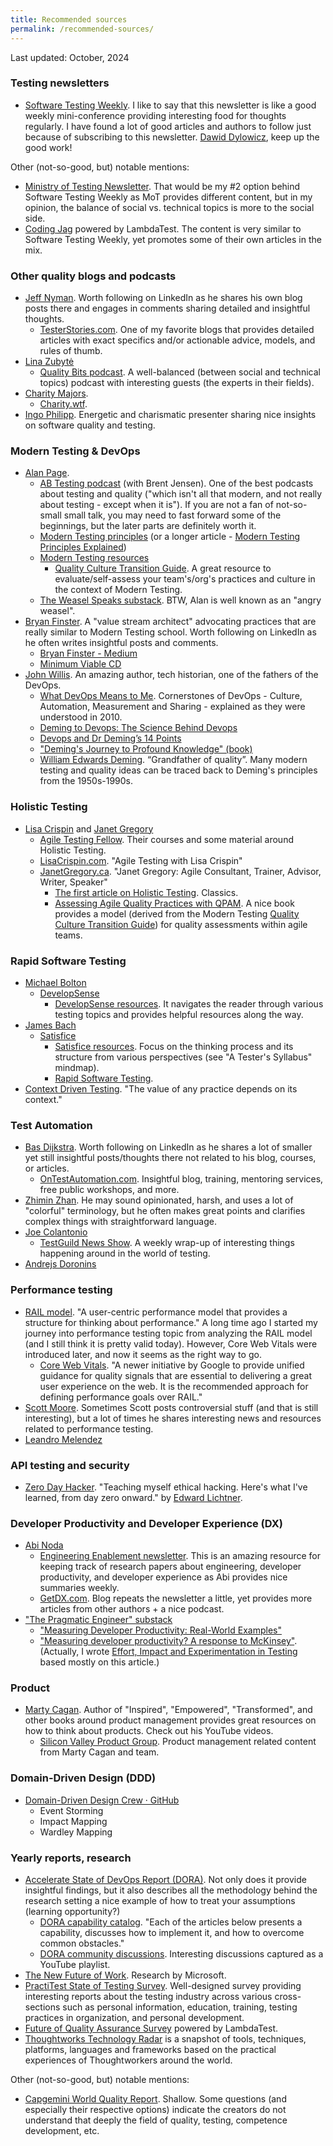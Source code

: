 ```yaml
---
title: Recommended sources
permalink: /recommended-sources/
---
```


Last updated: October, 2024

### Testing newsletters

- [Software Testing Weekly](https://softwaretestingweekly.com/). I like to say that this newsletter is like a good weekly mini-conference providing interesting food for thoughts regularly. I have found a lot of good articles and authors to follow just because of subscribing to this newsletter. [Dawid Dylowicz](https://www.linkedin.com/in/dawid-dylowicz/), keep up the good work!

Other (not-so-good, but) notable mentions:

- [Ministry of Testing Newsletter](https://www.ministryoftesting.com/newsletter). That would be my #2 option behind Software Testing Weekly as MoT provides different content, but in my opinion, the balance of social vs. technical topics is more to the social side.
- [Coding Jag](https://www.lambdatest.com/newsletter/) powered by LambdaTest. The content is very similar to Software Testing Weekly, yet promotes some of their own articles in the mix.

### Other quality blogs and podcasts

- [Jeff Nyman](https://www.linkedin.com/in/jeffnyman/). Worth following on LinkedIn as he shares his own blog posts there and engages in comments sharing detailed and insightful thoughts.
    - [TesterStories.com](https://testerstories.com/). One of my favorite blogs that provides detailed articles with exact specifics and/or actionable advice, models, and rules of thumb.
- [Lina Zubytė](https://www.linkedin.com/in/linazubyte/)
    - [Quality Bits podcast](https://qualitybits.tech/podcast/). A well-balanced (between social and technical topics) podcast with interesting guests (the experts in their fields).
- [Charity Majors](https://www.linkedin.com/in/charity-majors/).
    - [Charity.wtf](https://charity.wtf/).
- [Ingo Philipp](https://www.youtube.com/@ingo.philipp). Energetic and charismatic presenter sharing nice insights on software quality and testing.

### Modern Testing & DevOps

- [Alan Page](https://www.linkedin.com/in/a-l-a-n/).
    - [AB Testing podcast](https://podcasters.spotify.com/pod/show/abtesting) (with Brent Jensen). One of the best podcasts about testing and quality ("which isn't all that modern, and not really about testing - except when it is"). If you are not a fan of not-so-small small talk, you may need to fast forward some of the beginnings, but the later parts are definitely worth it.
    - [Modern Testing principles](https://www.moderntesting.org/) (or a longer article - [Modern Testing Principles Explained](https://testastic.wordpress.com/2019/05/27/modern-testing-principles-explained/))
    - [Modern Testing resources](https://github.com/moderntesting/resources)
        - [Quality Culture Transition Guide](https://docs.google.com/spreadsheets/d/1kan20hYsdbvk7HW4si-X6Ve1fLtCeTI2H_PjiniKsxY/edit#gid=1897633328). A great resource to evaluate/self-assess your team's/org's practices and culture in the context of Modern Testing.
    - [The Weasel Speaks substack](https://angryweasel.substack.com/). BTW, Alan is well known as an "angry weasel".
- [Bryan Finster](https://www.linkedin.com/in/bryan-finster/). A "value stream architect" advocating practices that are really similar to Modern Testing school. Worth following on LinkedIn as he often writes insightful posts and comments.
    - [Bryan Finster - Medium](https://bdfinst.medium.com/)
    - [Minimum Viable CD](https://minimumcd.org/minimumcd/)
- [John Willis](https://www.linkedin.com/in/johnwillisatlanta/). An amazing author, tech historian, one of the fathers of the DevOps.
    - [What DevOps Means to Me](https://www.chef.io/blog/what-devops-means-to-me). Cornerstones of DevOps - Culture, Automation, Measurement and Sharing - explained as they were understood in 2010.
    - [Deming to Devops: The Science Behind Devops](https://www.youtube.com/watch?v=QcRWQIL5qus&ab_channel=O%27Reilly)
    - [Devops and Dr Deming’s 14 Points](https://www.youtube.com/watch?v=7g3uqSzWVZs&ab_channel=O%27Reilly)
    - ["Deming's Journey to Profound Knowledge" (book)](https://www.goodreads.com/book/show/122800609-deming-s-journey-to-profound-knowledge)
    - [William Edwards Deming](https://en.wikipedia.org/wiki/W._Edwards_Deming). “Grandfather of quality”. Many modern testing and quality ideas can be traced back to Deming's principles from the 1950s-1990s.

### Holistic Testing

- [Lisa Crispin](https://www.linkedin.com/in/lisacrispin/) and [Janet Gregory](https://www.linkedin.com/in/janetgregory/)
    - [Agile Testing Fellow](https://agiletestingfellow.com/). Their courses and some material around Holistic Testing.
    - [LisaCrispin.com](https://lisacrispin.com/). "Agile Testing with Lisa Crispin"
    - [JanetGregory.ca](https://janetgregory.ca/). "Janet Gregory: Agile Consultant, Trainer, Advisor, Writer, Speaker"
        - [The first article on Holistic Testing](https://janetgregory.ca/testing-from-a-holistic-point-of-view/). Classics.
        - [Assessing Agile Quality Practices with QPAM](https://leanpub.com/qualityassessmentpracticesmodelqpam). A nice book provides a model (derived from the Modern Testing [Quality Culture Transition Guide](https://docs.google.com/spreadsheets/d/1kan20hYsdbvk7HW4si-X6Ve1fLtCeTI2H_PjiniKsxY/edit#gid=1897633328)) for quality assessments within agile teams.

### Rapid Software Testing

- [Michael Bolton](https://www.linkedin.com/in/michael-bolton-08847/)
    - [DevelopSense](https://developsense.com/)
        - [DevelopSense resources](https://developsense.com/resources). It navigates the reader through various testing topics and provides helpful resources along the way.
- [James Bach](https://www.linkedin.com/in/james-bach-6188a811/)
    - [Satisfice](https://www.satisfice.com/)
        - [Satisfice resources](https://www.satisfice.com/resources). Focus on the thinking process and its structure from various perspectives (see "A Tester's Syllabus" mindmap).        
        - [Rapid Software Testing](https://www.satisfice.com/rapid-testing-methodology).
- [Context Driven Testing](https://context-driven-testing.com/). "The value of any practice depends on its context."

### Test Automation

- [Bas Dijkstra](https://www.linkedin.com/in/basdijkstra/). Worth following on LinkedIn as he shares a lot of smaller yet still insightful posts/thoughts there not related to his blog, courses, or articles.
    - [OnTestAutomation.com](https://www.ontestautomation.com/). Insightful blog, training, mentoring services, free public workshops, and more.
- [Zhimin Zhan](https://linkedin.com/in/zhiminzhan). He may sound opinionated, harsh, and uses a lot of "colorful" terminology, but he often makes great points and clarifies complex things with straightforward language.
- [Joe Colantonio](https://www.linkedin.com/in/joecolantonio/)
    - [TestGuild News Show](https://testguild.com/podcasts/news/). A weekly wrap-up of interesting things happening around in the world of testing.
- [Andrejs Doronins](https://www.linkedin.com/in/andrejs-doronins-195125149/)

### Performance testing

- [RAIL model](https://web.dev/articles/rail). "A user-centric performance model that provides a structure for thinking about performance." A long time ago I started my journey into performance testing topic from analyzing the RAIL model (and I still think it is pretty valid today). However, Core Web Vitals were introduced later, and now it seems as the right way to go.
    - [Core Web Vitals](https://web.dev/articles/vitals). "A newer initiative by Google to provide unified guidance for quality signals that are essential to delivering a great user experience on the web. It is the recommended approach for defining performance goals over RAIL."
- [Scott Moore](https://www.linkedin.com/in/scottmooreconsulting/). Sometimes Scott posts controversial stuff (and that is still interesting), but a lot of times he shares interesting news and resources related to performance testing.
- [Leandro Melendez](https://www.linkedin.com/in/leandromelendez/)

### API testing and security

- [Zero Day Hacker](https://zerodayhacker.com/). "Teaching myself ethical hacking. Here's what I've learned, from day zero onward." by [Edward Lichtner](https://www.linkedin.com/in/edwardlichtner/).

### Developer Productivity and Developer Experience (DX)

- [Abi Noda](https://www.linkedin.com/in/abinoda/)
    - [Engineering Enablement newsletter](https://www.linkedin.com/newsletters/7025192448687579136/). This is an amazing resource for keeping track of research papers about engineering, developer productivity, and developer experience as Abi provides nice summaries weekly.    
    - [GetDX.com](https://getdx.com/). Blog repeats the newsletter a little, yet provides more articles from other authors + a nice podcast.
- ["The Pragmatic Engineer" substack](https://newsletter.pragmaticengineer.com/)
    - ["Measuring Developer Productivity: Real-World Examples"](https://newsletter.pragmaticengineer.com/p/measuring-developer-productivity-bae)    
    - ["Measuring developer productivity? A response to McKinsey"](https://newsletter.pragmaticengineer.com/p/measuring-developer-productivity). (Actually, I wrote [Effort, Impact and Experimentation in Testing](/effort-impact-and-experimentation-in-testing/) based mostly on this article.)

### Product

- [Marty Cagan](https://www.linkedin.com/in/cagan/). Author of "Inspired", "Empowered", "Transformed", and other books around product management provides great resources on how to think about products. Check out his YouTube videos.
    - [Silicon Valley Product Group](https://www.svpg.com/). Product management related content from Marty Cagan and team.

### Domain-Driven Design (DDD)

- [Domain-Driven Design Crew · GitHub](https://github.com/ddd-crew)
    - Event Storming
    - Impact Mapping
    - Wardley Mapping

### Yearly reports, research

- [Accelerate State of DevOps Report (DORA)](https://dora.dev/publications/). Not only does it provide insightful findings, but it also describes all the methodology behind the research setting a nice example of how to treat your assumptions (learning opportunity?)
    - [DORA capability catalog](https://dora.dev/devops-capabilities/). "Each of the articles below presents a capability, discusses how to implement it, and how to overcome common obstacles."
    - [DORA community discussions](https://www.youtube.com/playlist?list=PLMtxeMdO4DaDmWE8raSDr-uju3j91x21w). Interesting discussions captured as a YouTube playlist.
- [The New Future of Work](https://www.microsoft.com/en-us/research/project/the-new-future-of-work/overview/). Research by Microsoft.
- [PractiTest State of Testing Survey](https://www.practitest.com/state-of-testing/). Well-designed survey providing interesting reports about the testing industry across various cross-sections such as personal information, education, training, testing practices in organization, and personal development.
- [Future of Quality Assurance Survey](https://www.lambdatest.com/future-of-quality-assurance-survey) powered by LambdaTest.
- [Thoughtworks Technology Radar](https://www.thoughtworks.com/radar) is a snapshot of tools, techniques, platforms, languages and frameworks based on the practical experiences of Thoughtworkers around the world.

Other (not-so-good, but) notable mentions:

- [Capgemini World Quality Report](https://www.capgemini.com/us-en/insights/research-library/world-quality-report-2023-24/). Shallow. Some questions (and especially their respective options) indicate the creators do not understand that deeply the field of quality, testing, competence development, etc.
